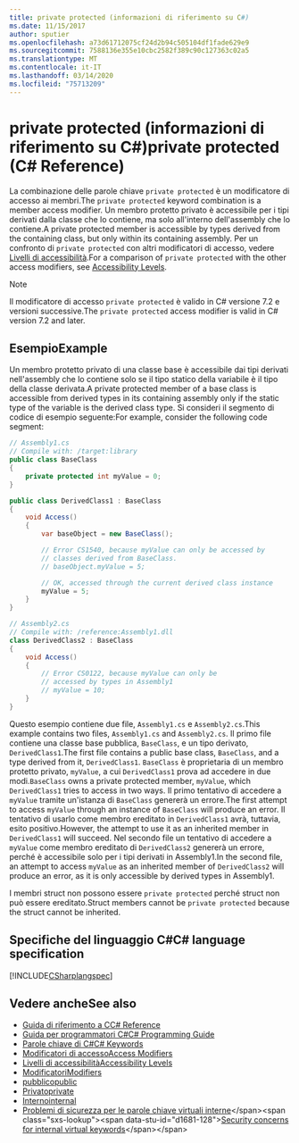 ```yaml
---
title: private protected (informazioni di riferimento su C#)
ms.date: 11/15/2017
author: sputier
ms.openlocfilehash: a73d61712075cf24d2b94c505104df1fade629e9
ms.sourcegitcommit: 7588136e355e10cbc2582f389c90c127363c02a5
ms.translationtype: MT
ms.contentlocale: it-IT
ms.lasthandoff: 03/14/2020
ms.locfileid: "75713209"
---
```

# <a name="private-protected-c-reference"></a><span data-ttu-id="d1681-102">private protected (informazioni di riferimento su C#)</span><span class="sxs-lookup"><span data-stu-id="d1681-102">private protected (C# Reference)</span></span>

<span data-ttu-id="d1681-103">La combinazione delle parole chiave `private protected` è un modificatore di accesso ai membri.</span><span class="sxs-lookup"><span data-stu-id="d1681-103">The `private protected` keyword combination is a member access modifier.</span></span> <span data-ttu-id="d1681-104">Un membro protetto privato è accessibile per i tipi derivati dalla classe che lo contiene, ma solo all'interno dell'assembly che lo contiene.</span><span class="sxs-lookup"><span data-stu-id="d1681-104">A private protected member is accessible by types derived from the containing class, but only within its containing assembly.</span></span> <span data-ttu-id="d1681-105">Per un confronto di `private protected` con altri modificatori di accesso, vedere [Livelli di accessibilità](accessibility-levels.md).</span><span class="sxs-lookup"><span data-stu-id="d1681-105">For a comparison of `private protected` with the other access modifiers, see [Accessibility Levels](accessibility-levels.md).</span></span>

> [!NOTE]
> <span data-ttu-id="d1681-106">Il modificatore di accesso `private protected` è valido in C# versione 7.2 e versioni successive.</span><span class="sxs-lookup"><span data-stu-id="d1681-106">The `private protected` access modifier is valid in C# version 7.2 and later.</span></span>

## <a name="example"></a><span data-ttu-id="d1681-107">Esempio</span><span class="sxs-lookup"><span data-stu-id="d1681-107">Example</span></span>

<span data-ttu-id="d1681-108">Un membro protetto privato di una classe base è accessibile dai tipi derivati nell'assembly che lo contiene solo se il tipo statico della variabile è il tipo della classe derivata.</span><span class="sxs-lookup"><span data-stu-id="d1681-108">A private protected member of a base class is accessible from derived types in its containing assembly only if the static type of the variable is the derived class type.</span></span> <span data-ttu-id="d1681-109">Si consideri il segmento di codice di esempio seguente:</span><span class="sxs-lookup"><span data-stu-id="d1681-109">For example, consider the following code segment:</span></span>  

```csharp
// Assembly1.cs  
// Compile with: /target:library  
public class BaseClass
{
    private protected int myValue = 0;
}

public class DerivedClass1 : BaseClass
{
    void Access()
    {
        var baseObject = new BaseClass();

        // Error CS1540, because myValue can only be accessed by
        // classes derived from BaseClass.
        // baseObject.myValue = 5;  

        // OK, accessed through the current derived class instance
        myValue = 5;
    }
}
```

```csharp
// Assembly2.cs  
// Compile with: /reference:Assembly1.dll  
class DerivedClass2 : BaseClass
{
    void Access()
    {
        // Error CS0122, because myValue can only be
        // accessed by types in Assembly1
        // myValue = 10;
    }
}
```

<span data-ttu-id="d1681-110">Questo esempio contiene due file, `Assembly1.cs` e `Assembly2.cs`.</span><span class="sxs-lookup"><span data-stu-id="d1681-110">This example contains two files, `Assembly1.cs` and `Assembly2.cs`.</span></span>
<span data-ttu-id="d1681-111">Il primo file contiene una classe base pubblica, `BaseClass`, e un tipo derivato, `DerivedClass1`.</span><span class="sxs-lookup"><span data-stu-id="d1681-111">The first file contains a public base class, `BaseClass`, and a type derived from it, `DerivedClass1`.</span></span> <span data-ttu-id="d1681-112">`BaseClass` è proprietaria di un membro protetto privato, `myValue`, a cui `DerivedClass1` prova ad accedere in due modi.</span><span class="sxs-lookup"><span data-stu-id="d1681-112">`BaseClass` owns a private protected member, `myValue`, which `DerivedClass1` tries to access in two ways.</span></span> <span data-ttu-id="d1681-113">Il primo tentativo di accedere a `myValue` tramite un'istanza di `BaseClass` genererà un errore.</span><span class="sxs-lookup"><span data-stu-id="d1681-113">The first attempt to access `myValue` through an instance of `BaseClass` will produce an error.</span></span> <span data-ttu-id="d1681-114">Il tentativo di usarlo come membro ereditato in `DerivedClass1` avrà, tuttavia, esito positivo.</span><span class="sxs-lookup"><span data-stu-id="d1681-114">However, the attempt to use it as an inherited member in `DerivedClass1` will succeed.</span></span>
<span data-ttu-id="d1681-115">Nel secondo file un tentativo di accedere a `myValue` come membro ereditato di `DerivedClass2` genererà un errore, perché è accessibile solo per i tipi derivati in Assembly1.</span><span class="sxs-lookup"><span data-stu-id="d1681-115">In the second file, an attempt to access `myValue` as an inherited member of `DerivedClass2` will produce an error, as it is only accessible by derived types in Assembly1.</span></span>

<span data-ttu-id="d1681-116">I membri struct non possono essere `private protected` perché struct non può essere ereditato.</span><span class="sxs-lookup"><span data-stu-id="d1681-116">Struct members cannot be `private protected` because the struct cannot be inherited.</span></span>  

## <a name="c-language-specification"></a><span data-ttu-id="d1681-117">Specifiche del linguaggio C#</span><span class="sxs-lookup"><span data-stu-id="d1681-117">C# language specification</span></span>

[!INCLUDE[CSharplangspec](~/includes/csharplangspec-md.md)]  

## <a name="see-also"></a><span data-ttu-id="d1681-118">Vedere anche</span><span class="sxs-lookup"><span data-stu-id="d1681-118">See also</span></span>

- [<span data-ttu-id="d1681-119">Guida di riferimento a C</span><span class="sxs-lookup"><span data-stu-id="d1681-119">C# Reference</span></span>](../index.md)
- [<span data-ttu-id="d1681-120">Guida per programmatori C#</span><span class="sxs-lookup"><span data-stu-id="d1681-120">C# Programming Guide</span></span>](../../programming-guide/index.md)
- [<span data-ttu-id="d1681-121">Parole chiave di C#</span><span class="sxs-lookup"><span data-stu-id="d1681-121">C# Keywords</span></span>](index.md)
- [<span data-ttu-id="d1681-122">Modificatori di accesso</span><span class="sxs-lookup"><span data-stu-id="d1681-122">Access Modifiers</span></span>](access-modifiers.md)
- [<span data-ttu-id="d1681-123">Livelli di accessibilità</span><span class="sxs-lookup"><span data-stu-id="d1681-123">Accessibility Levels</span></span>](accessibility-levels.md)
- [<span data-ttu-id="d1681-124">Modificatori</span><span class="sxs-lookup"><span data-stu-id="d1681-124">Modifiers</span></span>](index.md)
- [<span data-ttu-id="d1681-125">pubblico</span><span class="sxs-lookup"><span data-stu-id="d1681-125">public</span></span>](public.md)
- [<span data-ttu-id="d1681-126">Privato</span><span class="sxs-lookup"><span data-stu-id="d1681-126">private</span></span>](private.md)
- [<span data-ttu-id="d1681-127">Interno</span><span class="sxs-lookup"><span data-stu-id="d1681-127">internal</span></span>](internal.md)
- <span data-ttu-id="d1681-128">[Problemi di sicurezza per le parole chiave virtuali interne](https://docs.microsoft.com/previous-versions/dotnet/netframework-4.0/heyd8kky(v=vs.100))</span><span class="sxs-lookup"><span data-stu-id="d1681-128">[Security concerns for internal virtual keywords](https://docs.microsoft.com/previous-versions/dotnet/netframework-4.0/heyd8kky(v=vs.100))</span></span>
